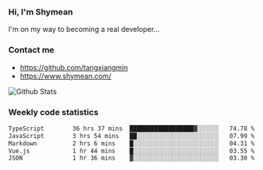 ### Hi, I'm Shymean

I'm on my way to becoming a real developer...

### Contact me

- <https://github.com/tangxiangmin>
- <https://www.shymean.com/>

![Github Stats](https://github-readme-stats.vercel.app/api?username=tangxiangmin&show_icons=true&theme=dark)


###  Weekly code statistics

<!--START_SECTION:waka-->

```txt
TypeScript        36 hrs 37 mins  ██████████████████▓░░░░░░   74.78 %
JavaScript        3 hrs 54 mins   ██░░░░░░░░░░░░░░░░░░░░░░░   07.99 %
Markdown          2 hrs 6 mins    █░░░░░░░░░░░░░░░░░░░░░░░░   04.31 %
Vue.js            1 hr 44 mins    █░░░░░░░░░░░░░░░░░░░░░░░░   03.55 %
JSON              1 hr 36 mins    ▓░░░░░░░░░░░░░░░░░░░░░░░░   03.30 %
```

<!--END_SECTION:waka-->